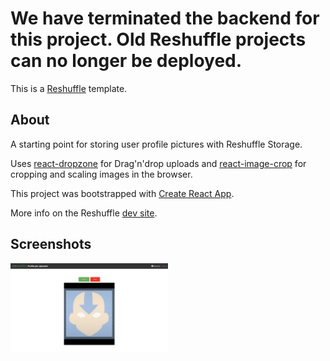 # We have terminated the backend for this project.  Old Reshuffle projects can no longer be deployed.

This is a [Reshuffle](https://reshuffle.com/) template.

## About

A starting point for storing user profile pictures with Reshuffle Storage.

Uses [react-dropzone](https://www.npmjs.com/package/react-dropzone) for Drag'n'drop uploads and [react-image-crop](https://www.npmjs.com/package/react-image-crop) for cropping and scaling images in the browser.

This project was bootstrapped with [Create React App](https://github.com/facebook/create-react-app).

More info on the Reshuffle [dev site](https://dev.reshuffle.app/storage).

## Screenshots

<img src="./app-screen.png" width="50%" height="50%">
